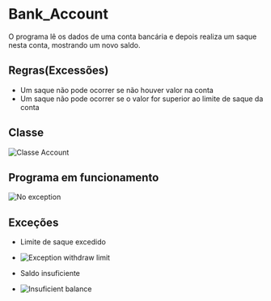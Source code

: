 # Bank_Account
O programa lê  os dados de uma conta bancária e depois realiza um saque nesta conta, mostrando um novo saldo.
## Regras(Excessões)
- Um saque não pode ocorrer se não houver valor na conta
- Um saque não pode ocorrer se o valor for superior ao limite de saque da conta

## Classe
![Classe Account](https://user-images.githubusercontent.com/86566715/145237967-1e152a6a-e34b-4e55-8778-61c06f335de5.PNG)

## Programa em funcionamento

![No exception](https://user-images.githubusercontent.com/86566715/145241496-a4f35cb6-80aa-4a80-bf6d-f75a164f98ba.PNG)
## Exceções
- Limite de saque excedido

- ![Exception withdraw limit](https://user-images.githubusercontent.com/86566715/145240348-db71be2f-633e-42c9-a0b1-e1dfb7e817c3.PNG)

- Saldo insuficiente

- ![Insuficient balance](https://user-images.githubusercontent.com/86566715/145240943-05eb7f2f-2288-4451-a8df-f19c30ae8529.PNG)
